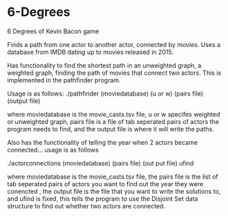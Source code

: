 # 6-Degrees
6 Degrees of Kevin Bacon game 


Finds a path from one actor to another actor, connected by movies. Uses a database from IMDB dating up to movies released in 2015.

Has functionality to find the shortest path in an unweighted graph, a weighted graph, finding the path of movies that connect two actors. This is implemented in the pathfinder program.

Usage is as follows:
./pathfinder (moviedatabase) (u or w) (pairs file) (output file)

where moviedatabase is the movie_casts.tsv file, u or w specifes weighted or unweighted graph, pairs file is a file of tab seperated pairs of actors the program needs to find, and the output file is where it will write the paths. 

Also has the functionality of telling the year when 2 actors became connected...
usage is as follows

./actorconnections (moviedatabase) (pairs file) (out put file) ufind

where moviedatabase is the movie_casts.tsv file, the pairs file is the list of tab seperated pairs of actors you want to find out the year they were conencted , the output file is the file that you want to write the solutions to, and ufind is fixed, this tells the program to use the Disjoint Set data structure to find out whether two actors are connected. 
